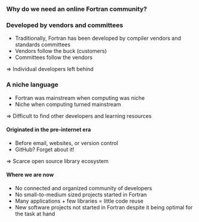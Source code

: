 <!--
Fortran has been traditionally developed by compiler vendors, 
and later also by the standards committee.
It was a mainstream language when computing was a niche,
and became a niche language when computing turned mainstream.
It is the oldest high-level language still in use today,
and thus originates in the pre-internet era. 
-->

<section>

### Why do we need an online Fortran community?
</section>

<section>

### Developed by vendors and committees 

* Traditionally, Fortran has been developed by compiler
vendors and standards committees
* Vendors follow the buck (customers)
* Committees follow the vendors

=> Individual developers left behind
</section>

<section>

### A niche language

* Fortran was mainstream when computing was niche 
* Niche when computing turned mainstream

=> Difficult to find other developers and learning resources
</section>


<section>

#### Originated in the pre-internet era

* Before email, websites, or version control
* GitHub? Forget about it!

=> Scarce open source library ecosystem
</section>

<section>

#### Where we are now

* No connected and organized community of developers
* No small-to-medium sized projects started in Fortran
* Many applications + few libraries = little code reuse
* New software projects not started in Fortran
despite it being optimal for the task at hand
</section>
